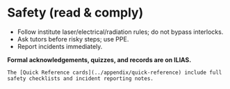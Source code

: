 # Safety (read & comply)

- Follow institute laser/electrical/radiation rules; do not bypass interlocks.
- Ask tutors before risky steps; use PPE.
- Report incidents immediately.

**Formal acknowledgements, quizzes, and records are on ILIAS.**

```{warning}
The [Quick Reference cards](../appendix/quick-reference) include full safety checklists and incident reporting notes.
```
